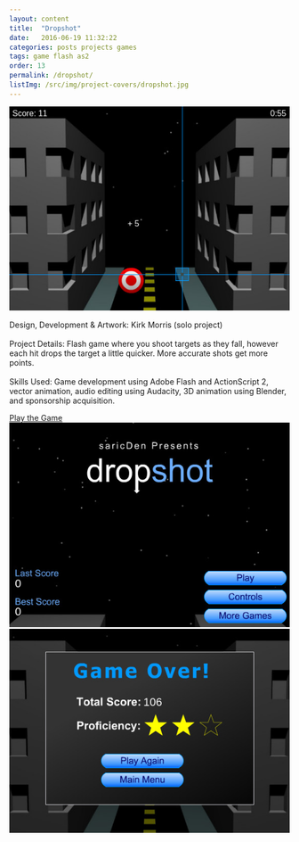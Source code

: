 ```yaml
---
layout: content
title:  "Dropshot"
date:   2016-06-19 11:32:22
categories: posts projects games
tags: game flash as2
order: 13
permalink: /dropshot/
listImg: /src/img/project-covers/dropshot.jpg
---
```

<img src="/src/img/game-screens/dropshot-play.jpg" class="blockimg" alt="Dropshot" />
<p>
  <span class="mini-title">Design, Development & Artwork:</span>
  Kirk Morris (solo project)
  <br /><br />
  <span class="mini-title">Project Details:</span>
  Flash game where you shoot targets as they fall, however each hit drops the target a little quicker. More accurate shots get more points.
  <br /><br />
  <span class="mini-title">Skills Used:</span>
  Game development using Adobe Flash and ActionScript 2, vector animation, audio editing using Audacity, 3D animation using Blender, and sponsorship acquisition.
</p>
<div class="centerbtn-lg">
  <a href="play">Play the Game</a>
</div>
<img src="/src/img/game-screens/dropshot.jpg" class="blockimg topmar" alt="Dropshot Title" />
<img src="/src/img/game-screens/dropshot-game-over.jpg" class="blockimg" alt="Starstream Game Over" />